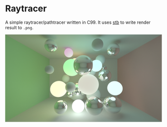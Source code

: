 # Raytracer

A simple raytracer/pathtracer written in C99. It uses [stb](https://github.com/nothings/stb) to write render result to `.png`.

![Rendering result](results/image-2022-10-26.png)

